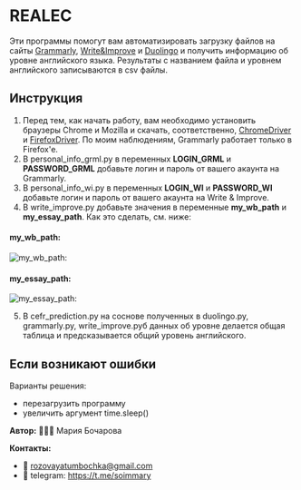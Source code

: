 # REALEC

Эти программы помогут вам автоматизировать загрузку файлов на сайты [Grammarly](https://www.grammarly.com), [Write&Improve](https://writeandimprove.com) и [Duolingo](https://cefr.duolingo.com) и получить информацию об уровне английского языка. Результаты с названием файла и уровнем английского записываются в csv файлы.

## Инструкция
1. Перед тем, как начать работу, вам необходимо установить браузеры Chrome и Mozilla и скачать, соответственно, [ChromeDriver](https://chromedriver.chromium.org) и [FirefoxDriver](https://github.com/mozilla/geckodriver/releases). По моим наблюдениям, Grammarly работает только в Firefox'e.
2. В personal_info_grml.py в переменных **LOGIN_GRML** и **PASSWORD_GRML** добавьте логин и пароль от вашего акаунта на Grammarly.
3. В personal_info_wi.py в переменных **LOGIN_WI** и **PASSWORD_WI** добавьте логин и пароль от вашего акаунта на Write & Improve.
4. В write_improve.py добавьте значения в переменные **my_wb_path** и **my_essay_path**. Как это сделать, см. ниже:

#### my_wb_path:

![**my_wb_path:**](https://github.com/soimmary/REALEC/blob/main/my_wb_path.gif)

#### my_essay_path:

![**my_essay_path:**](https://github.com/soimmary/REALEC/blob/main/my_essay_path.gif)

5. В cefr_prediction.py на соснове полученных в duolingo.py, grammarly.py, write_improve.pyб данных об уровне делается общая таблица и предсказывается общий уровень английского. 

## Если возникают ошибки

Варианты решения:
- перезагрузить программу
- увеличить аргумент time.sleep()


**Автор:** 💁🏼‍♀️ Мария Бочарова

**Контакты:** 
- 📨 rozovayatumbochka@gmail.com
- 📠 telegram: https://t.me/soimmary
